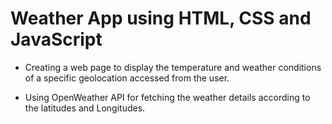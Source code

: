 # Weather App using HTML, CSS and JavaScript

- Creating a web page to display the temperature and weather conditions of a specific geolocation accessed from the user.

- Using OpenWeather API for fetching the weather details according to the latitudes and Longitudes.